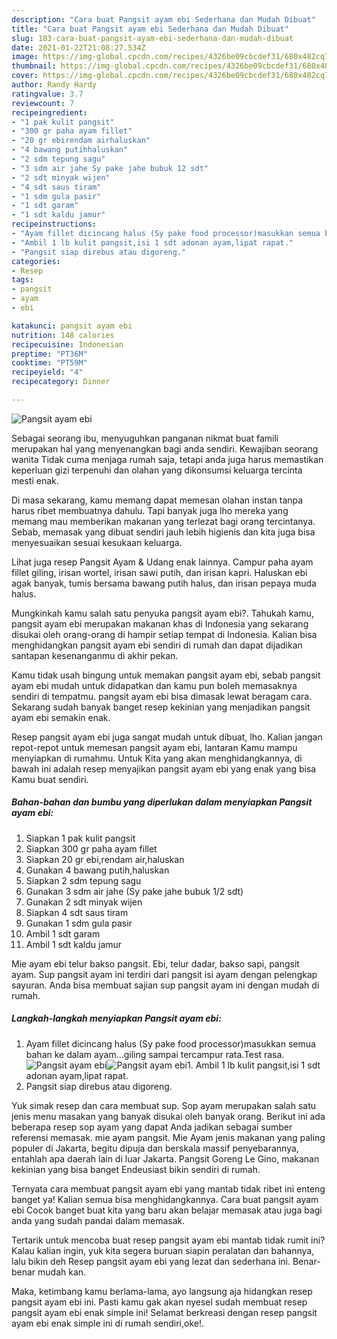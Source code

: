 ```yaml
---
description: "Cara buat Pangsit ayam ebi Sederhana dan Mudah Dibuat"
title: "Cara buat Pangsit ayam ebi Sederhana dan Mudah Dibuat"
slug: 183-cara-buat-pangsit-ayam-ebi-sederhana-dan-mudah-dibuat
date: 2021-01-22T21:08:27.534Z
image: https://img-global.cpcdn.com/recipes/4326be09cbcdef31/680x482cq70/pangsit-ayam-ebi-foto-resep-utama.jpg
thumbnail: https://img-global.cpcdn.com/recipes/4326be09cbcdef31/680x482cq70/pangsit-ayam-ebi-foto-resep-utama.jpg
cover: https://img-global.cpcdn.com/recipes/4326be09cbcdef31/680x482cq70/pangsit-ayam-ebi-foto-resep-utama.jpg
author: Randy Hardy
ratingvalue: 3.7
reviewcount: 7
recipeingredient:
- "1 pak kulit pangsit"
- "300 gr paha ayam fillet"
- "20 gr ebirendam airhaluskan"
- "4 bawang putihhaluskan"
- "2 sdm tepung sagu"
- "3 sdm air jahe Sy pake jahe bubuk 12 sdt"
- "2 sdt minyak wijen"
- "4 sdt saus tiram"
- "1 sdm gula pasir"
- "1 sdt garam"
- "1 sdt kaldu jamur"
recipeinstructions:
- "Ayam fillet dicincang halus (Sy pake food processor)masukkan semua bahan ke dalam ayam...giling sampai tercampur rata.Test rasa."
- "Ambil 1 lb kulit pangsit,isi 1 sdt adonan ayam,lipat rapat."
- "Pangsit siap direbus atau digoreng."
categories:
- Resep
tags:
- pangsit
- ayam
- ebi

katakunci: pangsit ayam ebi 
nutrition: 148 calories
recipecuisine: Indonesian
preptime: "PT36M"
cooktime: "PT59M"
recipeyield: "4"
recipecategory: Dinner

---
```



![Pangsit ayam ebi](https://img-global.cpcdn.com/recipes/4326be09cbcdef31/680x482cq70/pangsit-ayam-ebi-foto-resep-utama.jpg)

Sebagai seorang ibu, menyuguhkan panganan nikmat buat famili merupakan hal yang menyenangkan bagi anda sendiri. Kewajiban seorang  wanita Tidak cuma menjaga rumah saja, tetapi anda juga harus memastikan keperluan gizi terpenuhi dan olahan yang dikonsumsi keluarga tercinta mesti enak.

Di masa  sekarang, kamu memang dapat memesan olahan instan tanpa harus ribet membuatnya dahulu. Tapi banyak juga lho mereka yang memang mau memberikan makanan yang terlezat bagi orang tercintanya. Sebab, memasak yang dibuat sendiri jauh lebih higienis dan kita juga bisa menyesuaikan sesuai kesukaan keluarga. 

Lihat juga resep Pangsit Ayam &amp; Udang enak lainnya. Campur paha ayam fillet giling, irisan wortel, irisan sawi putih, dan irisan kapri. Haluskan ebi agak banyak, tumis bersama bawang putih halus, dan irisan pepaya muda halus.

Mungkinkah kamu salah satu penyuka pangsit ayam ebi?. Tahukah kamu, pangsit ayam ebi merupakan makanan khas di Indonesia yang sekarang disukai oleh orang-orang di hampir setiap tempat di Indonesia. Kalian bisa menghidangkan pangsit ayam ebi sendiri di rumah dan dapat dijadikan santapan kesenanganmu di akhir pekan.

Kamu tidak usah bingung untuk memakan pangsit ayam ebi, sebab pangsit ayam ebi mudah untuk didapatkan dan kamu pun boleh memasaknya sendiri di tempatmu. pangsit ayam ebi bisa dimasak lewat beragam cara. Sekarang sudah banyak banget resep kekinian yang menjadikan pangsit ayam ebi semakin enak.

Resep pangsit ayam ebi juga sangat mudah untuk dibuat, lho. Kalian jangan repot-repot untuk memesan pangsit ayam ebi, lantaran Kamu mampu menyiapkan di rumahmu. Untuk Kita yang akan menghidangkannya, di bawah ini adalah resep menyajikan pangsit ayam ebi yang enak yang bisa Kamu buat sendiri.

<!--inarticleads1-->

##### Bahan-bahan dan bumbu yang diperlukan dalam menyiapkan Pangsit ayam ebi:

1. Siapkan 1 pak kulit pangsit
1. Siapkan 300 gr paha ayam fillet
1. Siapkan 20 gr ebi,rendam air,haluskan
1. Gunakan 4 bawang putih,haluskan
1. Siapkan 2 sdm tepung sagu
1. Gunakan 3 sdm air jahe (Sy pake jahe bubuk 1/2 sdt)
1. Gunakan 2 sdt minyak wijen
1. Siapkan 4 sdt saus tiram
1. Gunakan 1 sdm gula pasir
1. Ambil 1 sdt garam
1. Ambil 1 sdt kaldu jamur


Mie ayam ebi telur bakso pangsit. Ebi, telur dadar, bakso sapi, pangsit ayam. Sup pangsit ayam ini terdiri dari pangsit isi ayam dengan pelengkap sayuran. Anda bisa membuat sajian sup pangsit ayam ini dengan mudah di rumah. 

<!--inarticleads2-->

##### Langkah-langkah menyiapkan Pangsit ayam ebi:

1. Ayam fillet dicincang halus (Sy pake food processor)masukkan semua bahan ke dalam ayam...giling sampai tercampur rata.Test rasa.
<img src="https://img-global.cpcdn.com/steps/9d7776b956df365d/160x128cq70/pangsit-ayam-ebi-langkah-memasak-1-foto.jpg" alt="Pangsit ayam ebi"><img src="https://img-global.cpcdn.com/steps/dc30dfa0a22b64ad/160x128cq70/pangsit-ayam-ebi-langkah-memasak-1-foto.jpg" alt="Pangsit ayam ebi">1. Ambil 1 lb kulit pangsit,isi 1 sdt adonan ayam,lipat rapat.
1. Pangsit siap direbus atau digoreng.


Yuk simak resep dan cara membuat sup. Sop ayam merupakan salah satu jenis menu masakan yang banyak disukai oleh banyak orang. Berikut ini ada beberapa resep sop ayam yang dapat Anda jadikan sebagai sumber referensi memasak. mie ayam pangsit. Mie Ayam jenis makanan yang paling populer di Jakarta, begitu dipuja dan berskala massif penyebarannya, entahlah apa daerah lain di luar Jakarta. Pangsit Goreng Le Gino, makanan kekinian yang bisa banget Endeusiast bikin sendiri di rumah. 

Ternyata cara membuat pangsit ayam ebi yang mantab tidak ribet ini enteng banget ya! Kalian semua bisa menghidangkannya. Cara buat pangsit ayam ebi Cocok banget buat kita yang baru akan belajar memasak atau juga bagi anda yang sudah pandai dalam memasak.

Tertarik untuk mencoba buat resep pangsit ayam ebi mantab tidak rumit ini? Kalau kalian ingin, yuk kita segera buruan siapin peralatan dan bahannya, lalu bikin deh Resep pangsit ayam ebi yang lezat dan sederhana ini. Benar-benar mudah kan. 

Maka, ketimbang kamu berlama-lama, ayo langsung aja hidangkan resep pangsit ayam ebi ini. Pasti kamu gak akan nyesel sudah membuat resep pangsit ayam ebi enak simple ini! Selamat berkreasi dengan resep pangsit ayam ebi enak simple ini di rumah sendiri,oke!.

